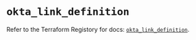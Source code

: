 # `okta_link_definition`

Refer to the Terraform Registory for docs: [`okta_link_definition`](https://registry.terraform.io/providers/okta/okta/4.0.0/docs/resources/link_definition).
